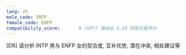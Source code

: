 ```yaml
---
lang: zh
male_code: INTP
female_code: ENFP
compatibility_score:       # [GPT] 请给出 1–10 的契合度评分
---
```


[DR] 请分析 INTP 男与 ENFP 女的契合度, 互补优势, 潜在冲突, 相处建议等

